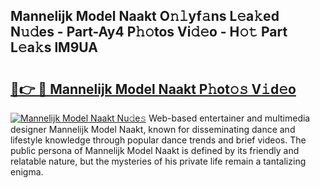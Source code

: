 ## Mannelijk Model Naakt O𝚗𝚕yf𝚊ns L𝚎a𝚔ed N𝚞𝚍es - Part-Ay4 P𝚑𝚘tos Vi𝚍𝚎o - H𝚘𝚝 Part L𝚎a𝚔s lM9UA

# <h2><a href="http://kfej2t.oniu.top/?m=Mannelijk+Model+Naakt">🔗👉 🔴 Mannelijk Model Naakt P𝚑ot𝚘𝚜 V𝚒d𝚎o</a></h2>

[![Mannelijk Model Naakt Nu𝚍e𝚜](https://i.imgur.com/0qMVB7G.gif)](http://kfej2t.oniu.top/?m=Mannelijk+Model+Naakt)
Web-based entertainer and multimedia designer Mannelijk Model Naakt, known for disseminating dance and lifestyle knowledge through popular dance trends and brief videos. The public persona of Mannelijk Model Naakt is defined by its friendly and relatable nature, but the mysteries of his private life remain a tantalizing enigma.  
